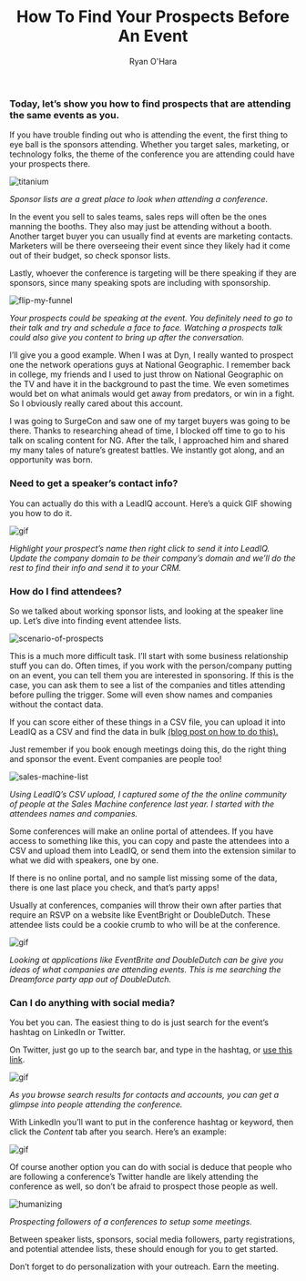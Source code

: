 ﻿---
title: How To Find Your Prospects Before An Event
description: If you are working in prospecting, there is a pretty good chance you’re going to get an opportunity to pitch to prospects in person. With the fall events season starting to kick off in the next few weeks, I figured it’d be a good idea to jump into this topic. We have new BDRs going to their first events this month, so why not share our internal secrets with the world? If events are a battle, more than half the fight is won or loss before the event even starts. You need to be reaching out to prospects attending before the event even happens
coverImage: img/dns-fail.jpg
publishDate: Aug 6, 2018

author: Ryan O'Hara
authorProfile: Ryan O'Hara has been an early employee at several startups helping them with marketing and prospecting tactics, including Dyn who was acquired by Oracle for $600+ million in 2016. He's had prospecting campaigns featured in Fortune, Mashable, and TheNextWeb. Ryan specializes in branding, business development, prospecting, and coaching people on how to make good digital first impressions. He also mentors two accelerators, The Iron Yard and The Alpha Loft, and hosts The Prospecting Podcast.
authorImage: img/Ryan-OHara-Headshot.png
---

### Today, let’s show you how to find prospects that are attending the same events as you.

If you have trouble finding out who is attending the event, the first thing to eye ball is the sponsors attending. Whether you target sales, marketing, or technology folks, the theme of the conference you are attending could have your prospects there.

![titanium](/img/titanium.png)

_Sponsor lists are a great place to look when attending a conference._

In the event you sell to sales teams, sales reps will often be the ones manning the booths. They also may just be attending without a booth. Another target buyer you can usually find at events are marketing contacts. Marketers will be there overseeing their event since they likely had it come out of their budget, so check sponsor lists.

Lastly, whoever the conference is targeting will be there speaking if they are sponsors, since many speaking spots are including with sponsorship.

![flip-my-funnel](/img/flip-my-funnel.png)

_Your prospects could be speaking at the event. You definitely need to go to their talk and try and schedule a face to face. Watching a prospects talk could also give you content to bring up after the conversation._

I’ll give you a good example. When I was at Dyn, I really wanted to prospect one the network operations guys at National Geographic. I remember back in college, my friends and I used to just throw on National Geographic on the TV and have it in the background to past the time. We even sometimes would bet on what animals would get away from predators, or win in a fight. So I obviously really cared about this account.

I was going to SurgeCon and saw one of my target buyers was going to be there. Thanks to researching ahead of time, I blocked off time to go to his talk on scaling content for NG. After the talk, I approached him and shared my many tales of nature’s greatest battles. We instantly got along, and an opportunity was born.

### Need to get a speaker’s contact info?

You can actually do this with a LeadIQ account. Here’s a quick GIF showing you how to do it.

![gif](/img/flip-my-funnel-record.gif)

_Highlight your prospect’s name then right click to send it into LeadIQ. Update the company domain to be their company’s domain and we’ll do the rest to find their info and send it to your CRM._

### How do I find attendees?

So we talked about working sponsor lists, and looking at the speaker line up. Let’s dive into finding event attendee lists.

![scenario-of-prospects](/img/scenario-of-prospects.png)

This is a much more difficult task. I’ll start with some business relationship stuff you can do. Often times, if you work with the person/company putting on an event, you can tell them you are interested in sponsoring. If this is the case, you can ask them to see a list of the companies and titles attending before pulling the trigger. Some will even show names and companies without the contact data.

If you can score either of these things in a CSV file, you can upload it into LeadIQ as a CSV and find the data in bulk [(blog post on how to do this).](https://leadiq.com/2018/07/what-is-a-csv-and-how-to-use-them-in-leadiq/)

Just remember if you book enough meetings doing this, do the right thing and sponsor the event. Event companies are people too!

![sales-machine-list](/img/sales-machine-list.png)

_Using LeadIQ’s CSV upload, I captured some of the the online community of people at the Sales Machine conference last year. I started with the attendees names and companies._

Some conferences will make an online portal of attendees. If you have access to something like this, you can copy and paste the attendees into a CSV and upload them into LeadIQ, or send them into the extension similar to what we did with speakers, one by one.

If there is no online portal, and no sample list missing some of the data, there is one last place you check, and that’s party apps!

Usually at conferences, companies will throw their own after parties that require an RSVP on a website like EventBright or DoubleDutch. These attendee lists could be a cookie crumb to who will be at the conference.

![gif](/img/sales-machine-list-record.gif)

_Looking at applications like EventBrite and DoubleDutch can be give you ideas of what companies are attending events. This is me searching the Dreamforce party app out of DoubleDutch._

### Can I do anything with social media?

You bet you can. The easiest thing to do is just search for the event’s hashtag on LinkedIn or Twitter.

On Twitter, just go up to the search bar, and type in the hashtag, or [use this link](https://twitter.com/search-home).

![gif](/img/flip-my-funnel-record1.gif)

_As you browse search results for contacts and accounts, you can get a glimpse into people attending the conference._

With LinkedIn you’ll want to put in the conference hashtag or keyword, then click the _Content_ tab after you search. Here’s an example:

![gif](/img/linkedin-search-record.gif)

Of course another option you can do with social is deduce that people who are following a conference’s Twitter handle are likely attending the conference as well, so don’t be afraid to prospect those people as well.

![humanizing](/img/humanizing.png)

_Prospecting followers of a conferences to setup some meetings._

Between speaker lists, sponsors, social media followers, party registrations, and potential attendee lists, these should enough for you to get started.

Don’t forget to do personalization with your outreach. Earn the meeting.